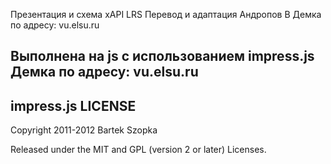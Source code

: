 Презентация и схема xAPI LRS 
Перевод и адаптация Андропов В
Демка по адресу: vu.elsu.ru

Выполнена на js с использованием impress.js
Демка по адресу: vu.elsu.ru
---------
impress.js LICENSE
---------

Copyright 2011-2012 Bartek Szopka

Released under the MIT and GPL (version 2 or later) Licenses.


